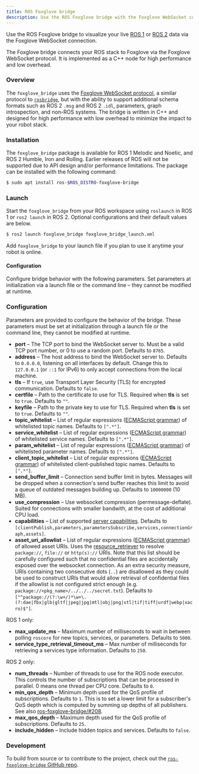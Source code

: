 ```yaml
---
title: ROS Foxglove bridge
description: Use the ROS Foxglove bridge with the Foxglove WebSocket connection to visualize your live ROS 1 or ROS 2 data. The Foxglove bridge connects your ROS stack to Foxglove via the Foxglove WebSocket protocol.
---
```


Use the ROS Foxglove bridge to visualize your live [ROS 1](/docs/connecting-to-data/frameworks/ros1#foxglove-websocket) or [ROS 2](/docs/connecting-to-data/frameworks/ros2#foxglove-websocket) data via the Foxglove WebSocket connection.

The Foxglove bridge connects your ROS stack to Foxglove via the Foxglove WebSocket protocol. It is implemented as a C++ node for high performance and low overhead.

### Overview

The `foxglove_bridge` uses the [Foxglove WebSocket protocol](https://github.com/foxglove/ws-protocol), a similar protocol to [`rosbridge`](https://github.com/RobotWebTools/rosbridge_suite), but with the ability to support additional schema formats such as ROS 2 `.msg` and ROS 2 `.idl`, parameters, graph introspection, and non-ROS systems. The bridge is written in C++ and designed for high performance with low overhead to minimize the impact to your robot stack.

### Installation

The `foxglove_bridge` package is available for ROS 1 Melodic and Noetic, and ROS 2 Humble, Iron and Rolling. Earlier releases of ROS will not be supported due to API design and/or performance limitations. The package can be installed with the following command:

```bash
$ sudo apt install ros-$ROS_DISTRO-foxglove-bridge
```

### Launch

Start the `foxglove_bridge` from your ROS workspace using `roslaunch` in ROS 1 or `ros2 launch` in ROS 2. Optional configurations and their default values are below.

```bash
$ ros2 launch foxglove_bridge foxglove_bridge_launch.xml
```

Add `foxglove_bridge` to your launch file if you plan to use it anytime your robot is online.

#### Configuration

Configure bridge behavior with the following parameters. Set parameters at initialization via a launch file or the command line – they cannot be modified at runtime.

### Configuration

Parameters are provided to configure the behavior of the bridge. These parameters must be set at initialization through a launch file or the command line, they cannot be modified at runtime.

- **port** – The TCP port to bind the WebSocket server to. Must be a valid TCP port number, or 0 to use a random port. Defaults to `8765`.
- **address** – The host address to bind the WebSocket server to. Defaults to `0.0.0.0`, listening on all interfaces by default. Change this to `127.0.0.1` (or `::1` for IPv6) to only accept connections from the local machine.
- **tls** – If `true`, use Transport Layer Security (TLS) for encrypted communication. Defaults to `false`.
- **certfile** – Path to the certificate to use for TLS. Required when **tls** is set to `true`. Defaults to `""`.
- **keyfile** – Path to the private key to use for TLS. Required when **tls** is set to `true`. Defaults to `""`.
- **topic_whitelist** – List of regular expressions ([ECMAScript grammar](https://en.cppreference.com/w/cpp/regex/ecmascript)) of whitelisted topic names. Defaults to `[".*"]`.
- **service_whitelist** – List of regular expressions ([ECMAScript grammar](https://en.cppreference.com/w/cpp/regex/ecmascript)) of whitelisted service names. Defaults to `[".*"]`.
- **param_whitelist** – List of regular expressions ([ECMAScript grammar](https://en.cppreference.com/w/cpp/regex/ecmascript)) of whitelisted parameter names. Defaults to `[".*"]`.
- **client_topic_whitelist** – List of regular expressions ([ECMAScript grammar](https://en.cppreference.com/w/cpp/regex/ecmascript)) of whitelisted client-published topic names. Defaults to `[".*"]`.
- **send_buffer_limit** – Connection send buffer limit in bytes. Messages will be dropped when a connection's send buffer reaches this limit to avoid a queue of outdated messages building up. Defaults to `10000000` (10 MB).
- **use_compression** – Use websocket compression (permessage-deflate). Suited for connections with smaller bandwith, at the cost of additional CPU load.
- **capabilities** – List of supported [server capabilities](https://github.com/foxglove/ws-protocol/blob/main/docs/spec.md). Defaults to `[clientPublish,parameters,parametersSubscribe,services,connectionGraph,assets]`.
- **asset_uri_allowlist** – List of regular expressions ([ECMAScript grammar](https://en.cppreference.com/w/cpp/regex/ecmascript)) of allowed asset URIs. Uses the [resource_retriever](https://index.ros.org/p/resource_retriever/github-ros-resource_retriever) to resolve `package://`, `file://` or `http(s)://` URIs. Note that this list should be carefully configured such that no confidential files are accidentally exposed over the websocket connection. As an extra security measure, URIs containing two consecutive dots (`..`) are disallowed as they could be used to construct URIs that would allow retrieval of confidential files if the allowlist is not configured strict enough (e.g. `package://<pkg_name>/../../../secret.txt`). Defaults to `["^package://(?:\w+/)*\w+\.(?:dae|fbx|glb|gltf|jpeg|jpg|mtl|obj|png|stl|tif|tiff|urdf|webp|xacro)$"]`.

ROS 1 only:

- **max_update_ms** – Maximum number of milliseconds to wait in between polling `roscore` for new topics, services, or parameters. Defaults to `5000`.
- **service_type_retrieval_timeout_ms** – Max number of milliseconds for retrieving a services type information. Defaults to `250`.

ROS 2 only:

- **num_threads** – Number of threads to use for the ROS node executor. This controls the number of subscriptions that can be processed in parallel. 0 means one thread per CPU core. Defaults to `0`.
- **min_qos_depth** – Minimum depth used for the QoS profile of subscriptions. Defaults to `1`. This is to set a lower limit for a subscriber's QoS depth which is computed by summing up depths of all publishers. See also [ros-foxglove-bridge/#208](https://github.com/foxglove/ros-foxglove-bridge/issues/208).
- **max_qos_depth** – Maximum depth used for the QoS profile of subscriptions. Defaults to `25`.
- **include_hidden** – Include hidden topics and services. Defaults to `false`.

### Development

To build from source or to contribute to the project, check out the [`ros-foxglove-bridge` GitHub repo](https://github.com/foxglove/ros-foxglove-bridge/).
